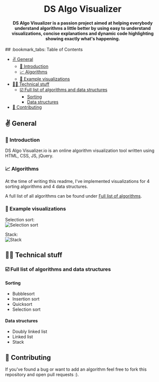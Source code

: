 <h1 align="center"> 
DS Algo Visualizer
</h1>
<h4 align="center">DS Algo Visualizer is a passion project aimed at helping everybody understand algorithms a little better by using easy to understand visualizations, concise explanations and dynamic code highlighting showing exactly what's happening.</h4>
## :bookmark_tabs: Table of Contents <!-- omit in toc -->

- [:v: General](#v-general)
  - [:wave: Introduction](#wave-introduction)
  - [:chart_with_upwards_trend: Algorithms](#chart_with_upwards_trend-algorithms)
  - [:eyes: Example visualizations](#eyes-example-visualizations)
- [:technologist: Technical stuff](#technologist-technical-stuff)
  - [:ballot_box_with_check: Full list of algorithms and data structures](#ballot_box_with_check-full-list-of-algorithms-and-data-structures)
    - [Sorting](#sorting)
    - [Data structures](#data-structures)
- [:memo: Contributing](#memo-contributing)

## :v: General

### :wave: Introduction

DS Algo Visualizer<span>.</span>io is an online algorithm visualization tool written using HTML, CSS, JS, jQuery.


### :chart_with_upwards_trend: Algorithms

At the time of writing this readme, I've implemented visualizations for 4 sorting algorithms and 4 data structures.


A full list of all algorithms can be found under [Full list of algorithms](#Full-list-of-algorithms).

### :eyes: Example visualizations

Selection sort:  
![Selection sort]()

Stack:  
![Stack]()

## :technologist: Technical stuff


### :ballot_box_with_check: Full list of algorithms and data structures

#### Sorting

- Bubblesort
- Insertion sort
- Quicksort
- Selection sort

#### Data structures

- Doubly linked list
- Linked list
- Stack

## :memo: Contributing

If you've found a bug or want to add an algorithm feel free to fork this repository and open pull requests :).
